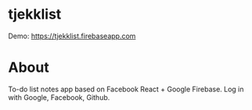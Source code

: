 # tjekklist

Demo: https://tjekklist.firebaseapp.com

# About

To-do list notes app based on Facebook React + Google Firebase.
Log in with Google, Facebook, Github.
